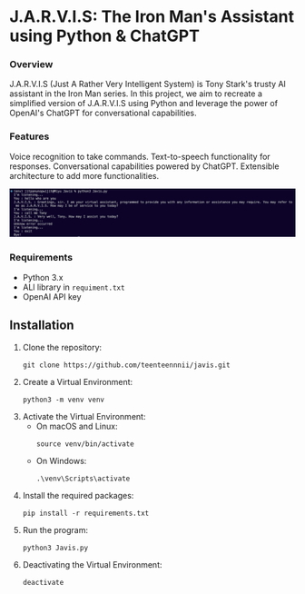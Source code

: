 # J.A.R.V.I.S: The Iron Man's Assistant using Python & ChatGPT

### Overview
J.A.R.V.I.S (Just A Rather Very Intelligent System) is Tony Stark's trusty AI assistant in the Iron Man series. In this project, we aim to recreate a simplified version of J.A.R.V.I.S using Python and leverage the power of OpenAI's ChatGPT for conversational capabilities.

### Features
Voice recognition to take commands.
Text-to-speech functionality for responses.
Conversational capabilities powered by ChatGPT.
Extensible architecture to add more functionalities.

![image](Image.png)

### Requirements
- Python 3.x
- ALl library in `requiment.txt`
- OpenAI API key

## Installation
1. Clone the repository:
    ```
    git clone https://github.com/teenteennnii/javis.git
    ```
2. Create a Virtual Environment:
    ```
    python3 -m venv venv
    ```
3. Activate the Virtual Environment:
    - On macOS and Linux:
        ```
        source venv/bin/activate
        ```
    - On Windows:
        ```
        .\venv\Scripts\activate
        ```
4. Install the required packages:
    ```
    pip install -r requirements.txt
    ```
5. Run the program:
    ```
    python3 Javis.py
    ```
6. Deactivating the Virtual Environment:
    ```
    deactivate
    ```